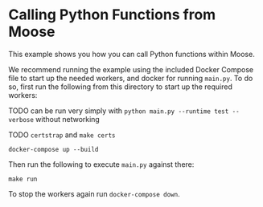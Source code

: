 # Calling Python Functions from Moose

This example shows you how you can call Python functions within Moose.

We recommend running the example using the included Docker Compose file to start up the needed workers, and docker for running `main.py`. To do so, first run the following from this directory to start up the required workers:

TODO can be run very simply with `python main.py --runtime test --verbose` without networking


TODO `certstrap` and `make certs`

```
docker-compose up --build
```

Then run the following to execute `main.py` against there:

```
make run
```

To stop the workers again run `docker-compose down`.
